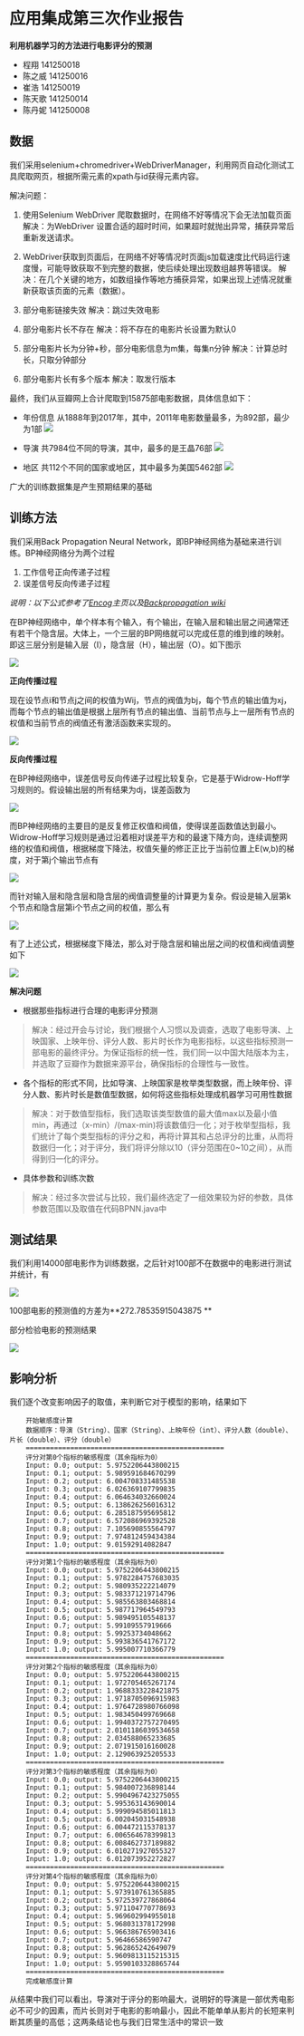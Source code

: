 # 应用集成第三次作业报告

**利用机器学习的方法进行电影评分的预测**

+ 程翔 141250018
+ 陈之威 141250016
+ 崔浩 141250019
+ 陈天歌 141250014
+ 陈丹妮 141250008

## 数据

我们采用selenium+chromedriver+WebDriverManager，利用网页自动化测试工具爬取网页，根据所需元素的xpath与id获得元素内容。

解决问题：

1. 使用Selenium WebDriver 爬取数据时，在网络不好等情况下会无法加载页面
解决：为WebDriver 设置合适的超时时间，如果超时就抛出异常，捕获异常后重新发送请求。

2. WebDriver获取到页面后，在网络不好等情况时页面js加载速度比代码运行速度慢，可能导致获取不到完整的数据，使后续处理出现数组越界等错误。
解决：在几个关键的地方，如数组操作等地方捕获异常，如果出现上述情况就重新获取该页面的元素（数据）。

3. 部分电影链接失效 
解决：跳过失效电影

4. 部分电影片长不存在
解决：将不存在的电影片长设置为默认0

5. 部分电影片长为分钟+秒，部分电影信息为m集，每集n分钟
解决：计算总时长，只取分钟部分

6. 部分电影片长有多个版本
解决：取发行版本

最终，我们从豆瓣网上合计爬取到15875部电影数据，具体信息如下：

+ 年份信息
从1888年到2017年，其中，2011年电影数量最多，为892部，最少为1部
![](img/release_date.PNG)

+ 导演
共7984位不同的导演，其中，最多的是王晶76部
![](img/director.PNG)

+ 地区
共112个不同的国家或地区，其中最多为美国5462部
![](img/country.PNG)

广大的训练数据集是产生预期结果的基础

## 训练方法

我们采用Back Propagation Neural Network，即BP神经网络为基础来进行训练。BP神经网络分为两个过程

1. 工作信号正向传递子过程
2. 误差信号反向传递子过程

*说明：以下公式参考了[Encog](http://www.heatonresearch.com/encog/)主页以及[Backpropagation wiki](https://en.wikipedia.org/wiki/Backpropagation)*

在BP神经网络中，单个样本有个输入，有个输出，在输入层和输出层之间通常还有若干个隐含层。大体上，一个三层的BP网络就可以完成任意的维到维的映射。即这三层分别是输入层（I），隐含层（H），输出层（O）。如下图示

![](img/nn.png)

**正向传播过程**

现在设节点i和节点j之间的权值为Wij，节点的阀值为bj，每个节点的输出值为xj，而每个节点的输出值是根据上层所有节点的输出值、当前节点与上一层所有节点的权值和当前节点的阀值还有激活函数来实现的。

![](img/front.png)
 
**反向传播过程**

在BP神经网络中，误差信号反向传递子过程比较复杂，它是基于Widrow-Hoff学习规则的。假设输出层的所有结果为dj，误差函数为

![](img/back1.png)
 
而BP神经网络的主要目的是反复修正权值和阀值，使得误差函数值达到最小。Widrow-Hoff学习规则是通过沿着相对误差平方和的最速下降方向，连续调整网络的权值和阀值，根据梯度下降法，权值矢量的修正正比于当前位置上E(w,b)的梯度，对于第j个输出节点有
 
![](img/back2.png)
  
而针对输入层和隐含层和隐含层的阀值调整量的计算更为复杂。假设是输入层第k个节点和隐含层第i个节点之间的权值，那么有

![](img/back8.png)     
 
有了上述公式，根据梯度下降法，那么对于隐含层和输出层之间的权值和阀值调整如下
 
![](img/back10.png)

**解决问题**

+ 根据那些指标进行合理的电影评分预测

>解决：经过开会与讨论，我们根据个人习惯以及调查，选取了电影导演、上映国家、上映年份、评分人数、影片时长作为电影指标，以这些指标预测一部电影的最终评分。为保证指标的统一性，我们同一以中国大陆版本为主，并选取了豆瓣作为数据来源平台，确保指标的合理性与一致性。

+ 各个指标的形式不同，比如导演、上映国家是枚举类型数据，而上映年份、评分人数、影片时长是数值型数据，如何将这些指标处理成机器学习可用性数据

>解决：对于数值型指标，我们选取该类型数值的最大值max以及最小值min，再通过（x-min）/(max-min)将该数值归一化；对于枚举型指标，我们统计了每个类型指标的评分之和，再将计算其和占总评分的比重，从而将数据归一化；对于评分，我们将评分除以10（评分范围在0~10之间），从而得到归一化的评分。

+ 具体参数和训练次数

>解决：经过多次尝试与比较，我们最终选定了一组效果较为好的参数，具体参数范围以及取值在代码BPNN.java中

## 测试结果

我们利用14000部电影作为训练数据，之后针对100部不在数据中的电影进行测试并统计，有

![](img/var.png)

100部电影的预测值的方差为**272.78535915043875
**

部分检验电影的预测结果

![](img/result.png)

## 影响分析

我们逐个改变影响因子的取值，来判断它对于模型的影响，结果如下

        开始敏感度计算
        数据顺序：导演（String）、国家（String）、上映年份（int）、评分人数（double）、片长（double）、评分（double）
        =================================================
        评分对第0个指标的敏感程度（其余指标为0）
        Input: 0.0; output: 5.9752206443800215
        Input: 0.1; output: 5.989591684670299
        Input: 0.2; output: 6.004708331485538
        Input: 0.3; output: 6.026369107799835
        Input: 0.4; output: 6.064634032660024
        Input: 0.5; output: 6.138626256016312
        Input: 0.6; output: 6.285187595695812
        Input: 0.7; output: 6.572086969392528
        Input: 0.8; output: 7.105690855564797
        Input: 0.9; output: 7.974812459434384
        Input: 1.0; output: 9.01592914082847
        =================================================
        评分对第1个指标的敏感程度（其余指标为0）
        Input: 0.0; output: 5.9752206443800215
        Input: 0.1; output: 5.9782284757683035
        Input: 0.2; output: 5.980935222214079
        Input: 0.3; output: 5.983371219714796
        Input: 0.4; output: 5.985563803468814
        Input: 0.5; output: 5.987717964549793
        Input: 0.6; output: 5.989495105548137
        Input: 0.7; output: 5.99109557919666
        Input: 0.8; output: 5.99253734048662
        Input: 0.9; output: 5.993836541767172
        Input: 1.0; output: 5.995007710366779
        =================================================
        评分对第2个指标的敏感程度（其余指标为0）
        Input: 0.0; output: 5.9752206443800215
        Input: 0.1; output: 1.972705465267174
        Input: 0.2; output: 1.9688333228421875
        Input: 0.3; output: 1.9718705096915983
        Input: 0.4; output: 1.9764728980766098
        Input: 0.5; output: 1.983450499769668
        Input: 0.6; output: 1.9940372757270495
        Input: 0.7; output: 2.0101186039534658
        Input: 0.8; output: 2.034588065233685
        Input: 0.9; output: 2.071915016160028
        Input: 1.0; output: 2.129063925205533
        =================================================
        评分对第3个指标的敏感程度（其余指标为0）
        Input: 0.0; output: 5.9752206443800215
        Input: 0.1; output: 5.984007236898144
        Input: 0.2; output: 5.9904967423275055
        Input: 0.3; output: 5.995363143690014
        Input: 0.4; output: 5.999094585011813
        Input: 0.5; output: 6.002045031548938
        Input: 0.6; output: 6.004472115378137
        Input: 0.7; output: 6.006564678399813
        Input: 0.8; output: 6.008462737189882
        Input: 0.9; output: 6.010271927055327
        Input: 1.0; output: 6.012073952272827
        =================================================
        评分对第4个指标的敏感程度（其余指标为0）
        Input: 0.0; output: 5.9752206443800215
        Input: 0.1; output: 5.973910761365885
        Input: 0.2; output: 5.972539727868064
        Input: 0.3; output: 5.971104770778693
        Input: 0.4; output: 5.969602994955018
        Input: 0.5; output: 5.968031378172998
        Input: 0.6; output: 5.966386765903416
        Input: 0.7; output: 5.96466586590747
        Input: 0.8; output: 5.962865242649079
        Input: 0.9; output: 5.9609813115215315
        Input: 1.0; output: 5.9590103328865744
        =================================================
        完成敏感度计算

从结果中我们可以看出，导演对于评分的影响最大，说明好的导演是一部优秀电影必不可少的因素，而片长则对于电影的影响最小，因此不能单单从影片的长短来判断其质量的高低；这两条结论也与我们日常生活中的常识一致